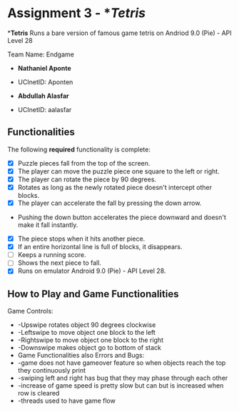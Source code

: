 
# Assignment 3 - *_Tetris_


*****Tetris**** 
Runs a bare version of famous game tetris on Andriod 9.0 (Pie) - API Level 28

Team Name: Endgame

*  ****Nathaniel Aponte****

-  UCInetID: Aponten

*  ****Abdullah Alasfar****

-  UCInetID: aalasfar

## Functionalities

[//]: # (Write [x] to mark off what was accomplished.<br/>)

The following ****required**** functionality is complete:

*  [x] Puzzle pieces fall from the top of the screen.
*  [x] The player can move the puzzle piece one square to the left or right.
*  [x] The player can rotate the piece by 90 degrees.
*  [x] Rotates as long as the newly rotated piece doesn't intercept other blocks.
*  [x] The player can accelerate the fall by pressing the down arrow.
- Pushing the down button accelerates the piece downward and doesn't make it fall instantly.
*  [x]  The piece stops when it hits another piece.
*  [x]  If an entire horizontal line is full of blocks, it disappears.
*  [ ]  Keeps a running score.
*  [ ]  Shows the next piece to fall.
*  [x]  Runs on emulator Android 9.0 (Pie) - API Level 28.
## How to Play and Game Functionalities

Game Controls:
*  -Upswipe rotates object 90 degrees clockwise
*  -Leftswipe to move object one block to the left
*  -Rightswipe to move object one block to the right
*  -Downswipe makes object go to bottom of stack
* Game Functionalities also Errors and Bugs:
*  -game does not have gameover feature so when objects reach the top they continuously print
*  -swiping left and right has bug that they may phase through each other
*  -increase of game speed is pretty slow but can but is increased when row is cleared 
*  -threads used to have game flow 


